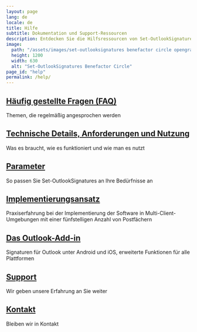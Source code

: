 ```yaml
---
layout: page
lang: de
locale: de
title: Hilfe
subtitle: Dokumentation und Support-Ressourcen
description: Entdecken Sie die Hilfsressourcen von Set-OutlookSignatures. Von Funktionsvergleichen und Einrichtungsanleitungen bis hin zu FAQs, technischen Details und Experten-Support-Optionen.
image:
  path: "/assets/images/set-outlooksignatures benefactor circle opengraph1200x630.png"
  height: 1200
  width: 630
  alt: "Set-OutlookSignatures Benefactor Circle"
page_id: "help"
permalink: /help/
---
```

<h2><a href="/faq">Häufig gestellte Fragen (FAQ)</a></h2>
<p>Themen, die regelmäßig angesprochen werden</p>

<h2><a href="/details">Technische Details, Anforderungen und Nutzung</a></h2>
<p>Was es braucht, wie es funktioniert und wie man es nutzt</p>

<h2><a href="/parameters">Parameter</a></h2>
<p>So passen Sie Set-OutlookSignatures an Ihre Bedürfnisse an</p>

<h2><a href="/implementationapproach">Implementierungsansatz</a></h2>
<p>Praxiserfahrung bei der Implementierung der Software in Multi-Client-Umgebungen mit einer fünfstelligen Anzahl von Postfächern</p>

<h2><a href="/outlookaddin">Das Outlook-Add-in</a></h2>
<p>Signaturen für Outlook unter Android und iOS, erweiterte Funktionen für alle Plattformen</p>

<h2><a href="/support">Support</a></h2>
<p>Wir geben unsere Erfahrung an Sie weiter</p>

<h2><a href="/contact">Kontakt</a></h2>
<p>Bleiben wir in Kontakt</p>